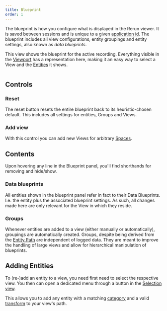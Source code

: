 ```yaml
---
title: Blueprint
order: 1
---
```


The blueprint is how you configure what is displayed in the Rerun viewer.
It is saved between sessions and is unique to a given [application id](../../concepts/apps-and-recordings.md).
The blueprint includes all view configurations, entity groupings and entity settings, also known as _data blueprints_.

This view shows the blueprint for the active recording.
Everything visible in the [Viewport](viewport.md) has a representation here,
making it an easy way to select a View and the [Entities](../../concepts/entity-component.md) it shows.

<picture>
  <img src="https://static.rerun.io/blueprint-example/24fe3f15c15dc8c74e1feec879cab624a34136e6/full.png" alt="">
  <source media="(max-width: 480px)" srcset="https://static.rerun.io/blueprint-example/24fe3f15c15dc8c74e1feec879cab624a34136e6/480w.png">
</picture>


Controls
--------
### Reset
The reset button resets the entire blueprint back to its heuristic-chosen default.
This includes all settings for entities, Groups and Views.

### Add view
With this control you can add new Views for arbitrary [Spaces](../../concepts/spaces-and-transforms.md).

Contents
--------
Upon hovering any line in the Blueprint panel, you'll find shorthands for removing and hide/show.

### Data blueprints
All entities shown in the blueprint panel refer in fact to their Data Blueprints.
I.e. the entity plus the associated blueprint settings.
As such, all changes made here are only relevant for the View in which they reside.

### Groups
Whenever entities are added to a view (either manually or automatically), groupings
are automatically created.
Groups, despite being derived from the [Entity Path](../../concepts/entity-path.md) are independent of logged data.
They are meant to improve the handling of large views and allow for hierarchical manipulation
of blueprints.

Adding Entities
-----------------------------
To (re-)add an entity to a view, you need first need to select the respective view.
You then can open a dedicated menu through a button in the [Selection view](selection.md).

This allows you to add any entity with a matching [category](viewport.md#view-classes) and a valid [transform](../../concepts/spaces-and-transforms.md) to your
view's path.
